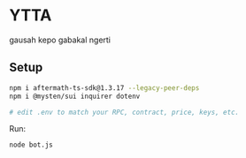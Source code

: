 
# YTTA

gausah kepo gabakal ngerti

## Setup
```bash
npm i aftermath-ts-sdk@1.3.17 --legacy-peer-deps
npm i @mysten/sui inquirer dotenv

# edit .env to match your RPC, contract, price, keys, etc.
```
Run:
```bash
node bot.js
```
